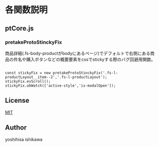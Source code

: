 # 各関数説明

## ptCore.js

### pretakeProtoStinckyFix
商品詳細(.fs-body-productがbodyにあるページ)でデフォルトで右側にある商品の件名や購入ボタンなどの概要要素をcssでstickyする際のバグ回避用関数。

```javascript:使用例

const stickyFix = new pretakeProtoStinckyFix('.fs-l-productLayout__item--2','.fs-l-productLayout');
stickyFix.evScroll();
stickyFix.obWatch(['active-style','is-modalOpen']);

```

## License
[MIT](https://www.opensource.org/licenses/mit-license.php)

## Author
yoshihisa ishikawa
